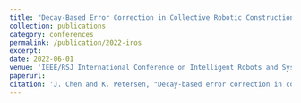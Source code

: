 ```yaml
---
title: "Decay-Based Error Correction in Collective Robotic Construction"
collection: publications
category: conferences
permalink: /publication/2022-iros
excerpt: 
date: 2022-06-01
venue: 'IEEE/RSJ International Conference on Intelligent Robots and Systems (IROS)'
paperurl: 
citation: 'J. Chen and K. Petersen, "Decay-based error correction in collective robotic construction," in 2022 IEEE/RSJ International Conference on Intelligent Robots and Systems (IROS). IEEE, 2022, pp. 01–07.'
---
```

